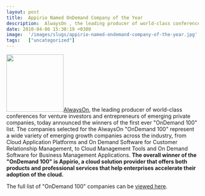 ```yaml
---
layout: post
title:  Appirio Named OnDemand Company of the Year
description:  AlwaysOn , the leading producer of world-class conferences for venture investors and entrepreneurs of emerging private companies, today announced the winners of the first ever OnDemand 100 list. The companies selected for the AlwaysOn OnDemand 100 represent a wide variety of emerging growth companies across the industry, from Cloud Application Platforms and On Demand Software for Customer Relationship Management, to Cloud Management Tools and On Demand Software for Business Management Applicati
date: 2010-04-06 15:30:19 +0300
image:  '/images/slugs/appirio-named-ondemand-company-of-the-year.jpg'
tags:   ["uncategorized"]
---
```

<p style="clear: both"><a href="/2010/04/06/appirio-named-ondemand-company-of-the-year/ondemand-cover/" rel="attachment wp-att-2481"><img src="http://res.cloudinary.com/blog-jeffdouglas-com/image/upload/c_crop,h_600,w_600,x_0,y_100/h_150,w_150/v1400328594/ondemand-cover_cecr1r.jpg" alt="" title="ondemand-cover" width="150" height="150" class="alignleft size-thumbnail wp-image-2481" /></a><a href="http://aboutao.goingon.com/" target="_blank">AlwaysOn</a>, the leading producer of world-class conferences for venture investors and entrepreneurs of emerging private companies, today announced the winners of the first ever "OnDemand 100" list. The companies selected for the AlwaysOn "OnDemand 100" represent a wide variety of emerging growth companies across the industry, from Cloud Application Platforms and On Demand Software for Customer Relationship Management, to Cloud Management Tools and On Demand Software for Business Management Applications. <strong>The overall winner of the "OnDemand 100" is Appirio, a cloud solution provider that offers both products and professional services that help enterprises accelerate their adoption of the cloud.</strong></p><p style="clear: both">The full list of "OnDemand 100" companies can be <a href="http://alwayson.goingon.com/permalink/post/34759" target="_blank">viewed here</a>.</p><br class="final-break" style="clear: both" />
